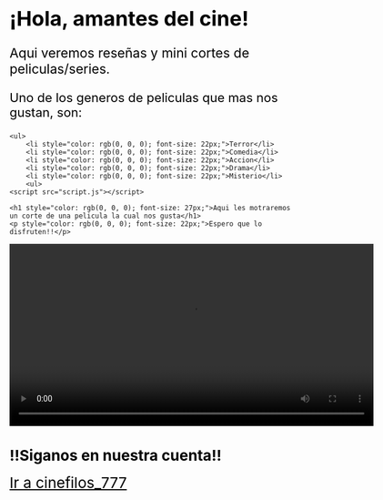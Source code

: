 <!DOCTYPE html>
<html lang="es">
<head>
    <meta charset="UTF-8">
    <title>CineOnTop</title>
    <link rel="stylesheet" href="estilo.css">
</head>
<body>
    <h1 style="color: rgb(0, 0, 0); font-size: 36px;">¡Hola, amantes del cine!</h1>
  <p style="color: rgb(0, 0, 0); font-size: 23px;">Aqui veremos reseñas y mini cortes de peliculas/series.</p>
    <p style="color: rgb(0, 0, 0); font-size: 22px;">Uno de los generos de peliculas que mas nos gustan, son:</p>
    
    <ul>
        <li style="color: rgb(0, 0, 0); font-size: 22px;">Terror</li>
        <li style="color: rgb(0, 0, 0); font-size: 22px;">Comedia</li>
        <li style="color: rgb(0, 0, 0); font-size: 22px;">Accion</li>
        <li style="color: rgb(0, 0, 0); font-size: 22px;">Drama</li>
        <li style="color: rgb(0, 0, 0); font-size: 22px;">Misterio</li>
        <ul>
    <script src="script.js"></script>

    <h1 style="color: rgb(0, 0, 0); font-size: 27px;">Aqui les motraremos un corte de una pelicula la cual nos gusta</h1>
    <p style="color: rgb(0, 0, 0); font-size: 22px;">Espero que lo disfruten!!</p>
</html>
     <video width="640" controls>
  <source src="El Padrino_ La escena más mítica  Prime Video España.mp4" type="video/mp4">
</video>
<h1 style="color: rgb(0, 0, 0); font-size: 26px;">!!Siganos en nuestra cuenta!!</h1>
<a style="color: rgb(0, 0, 0); font-size: 26px;" href="https://www.instagram.com/cinefilos_777/?next=%2F" target="_blank">Ir a cinefilos_777</a>
